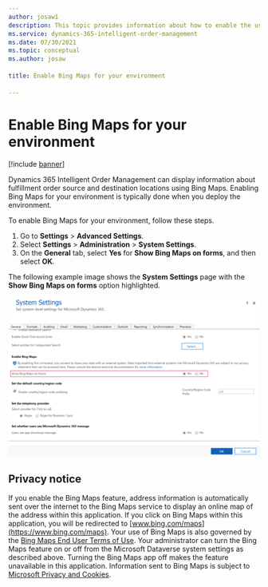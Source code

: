 ```yaml
---
author: josaw1
description: This topic provides information about how to enable the use of Bing Maps for your Dynamics 365 Intelligent Order Management environment.
ms.service: dynamics-365-intelligent-order-management
ms.date: 07/30/2021
ms.topic: conceptual
ms.author: josaw

title: Enable Bing Maps for your environment

---
```



# Enable Bing Maps for your environment

[!include [banner](includes/banner.md)]


Dynamics 365 Intelligent Order Management can display information about fulfillment order source and destination locations using Bing Maps. Enabling Bing Maps for your environment is typically done when you deploy the environment. 

To enable Bing Maps for your environment, follow these steps.

1.	Go to **Settings** > **Advanced Settings**.
2.	Select **Settings** > **Administration** > **System Settings**.
3.	On the **General** tab, select **Yes** for **Show Bing Maps on forms**, and then select **OK**.

The following example image shows the **System Settings** page with the **Show Bing Maps on forms** option highlighted.

![System Setting page with Show Bing Maps on forms option highlighted.](media/system-settings-show-bing-maps.png)

## Privacy notice
If you enable the Bing Maps feature, address information is automatically sent over the internet to the Bing Maps service to display an online map of the address within this application. If you click on Bing Maps within this application, you will be redirected to [www.bing.com/maps](https://www.bing.com/maps). Your use of Bing Maps is also governed by the [Bing Maps End User Terms of Use](https://go.microsoft.com/?linkid=9710837). Your administrator can turn the Bing Maps feature on or off from the Microsoft Dataverse system settings as described above.  Turning the Bing Maps app off makes the feature unavailable in this application. Information sent to Bing Maps is subject to [Microsoft Privacy and Cookies](https://go.microsoft.com/fwlink/p/?linkid=521839).
